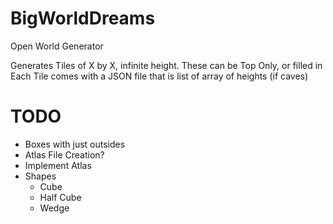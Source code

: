 # BigWorldDreams
Open World Generator

Generates Tiles of X by X, infinite height.
These can be Top Only, or filled in
Each Tile comes with a JSON file that is list of array of heights (if caves)

# TODO
- Boxes with just outsides
- Atlas File Creation?
- Implement Atlas
- Shapes
    - Cube
    - Half Cube
    - Wedge